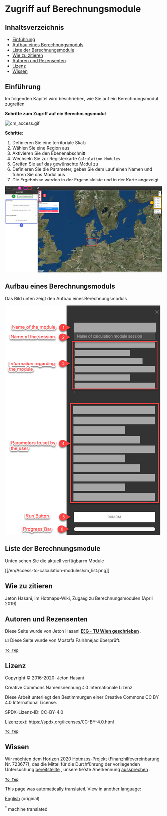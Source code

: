 <h1> <a class="anchor" id="access-to-calculation-modules" href="#access-to-calculation-modules"><i class="fa fa-link"></i></a> Zugriff auf Berechnungsmodule </h1><h2> <a class="anchor" id="table-of-contents" href="#table-of-contents"><i class="fa fa-link"></i></a> Inhaltsverzeichnis </h2><ul><li> <a href="#introduction">Einführung</a> </li><li> <a href="#structure-of-a-calculation-module">Aufbau eines Berechnungsmoduls</a> </li><li> <a href="#list-of-calculation-modules">Liste der Berechnungsmodule</a> </li><li> <a href="#how-to-cite">Wie zu zitieren</a> </li><li> <a href="#authors-and-reviewers">Autoren und Rezensenten</a> </li><li> <a href="#license">Lizenz</a> </li><li> <a href="#acknowledgement">Wissen</a> </li></ul><h2> <a class="anchor" id="introduction" href="#introduction"><i class="fa fa-link"></i></a> Einführung </h2><p> Im folgenden Kapitel wird beschrieben, wie Sie auf ein Berechnungsmodul zugreifen </p><p> <strong>Schritte zum Zugriff auf ein Berechnungsmodul</strong> </p><p><img alt="cm_access.gif" src="../images/general_tool_functionalities_and_structure/calculation_module_access.gif"/></p><p> <strong>Schritte:</strong> </p><ol><li> Definieren Sie eine territoriale Skala </li><li> Wählen Sie eine Region aus </li><li> Aktivieren Sie den Ebenenabschnitt </li><li> Wechseln Sie zur Registerkarte <code>Calculation Modules</code> </li><li> Greifen Sie auf das gewünschte Modul zu </li><li> Definieren Sie die Parameter, geben Sie dem Lauf einen Namen und führen Sie das Modul aus </li><li> Die Ergebnisse werden in der Ergebnisleiste und in der Karte angezeigt </li></ol><p><img alt="cm_access.png" src="../images/general_tool_functionalities_and_structure/calculation_module_access.png"/></p><h2> <a class="anchor" id="structure-of-a-calculation-module" href="#structure-of-a-calculation-module"><i class="fa fa-link"></i></a> Aufbau eines Berechnungsmoduls </h2><p> Das Bild unten zeigt den Aufbau eines Berechnungsmoduls </p><p><img alt="cm_structure_png" src="../images/general_tool_functionalities_and_structure/calculation_module_structure.png"/></p><h2> <a class="anchor" id="list-of-calculation-modules" href="#list-of-calculation-modules"><i class="fa fa-link"></i></a> Liste der Berechnungsmodule </h2><p> Unten sehen Sie die aktuell verfügbaren Module </p><p> [[/en/Access-to-calculation-modules/cm_list.png]] </p><h2> <a class="anchor" id="how-to-cite" href="#how-to-cite"><i class="fa fa-link"></i></a> Wie zu zitieren </h2><p> Jeton Hasani, im Hotmaps-Wiki, Zugang zu Berechnungsmodulen (April 2019) </p><h2> <a class="anchor" id="authors-and-reviewers" href="#authors-and-reviewers"><i class="fa fa-link"></i></a> Autoren und Rezensenten </h2><p> Diese Seite wurde von Jeton Hasani <strong><a href="https://eeg.tuwien.ac.at/">EEG - TU Wien geschrieben</a></strong> . </p><p> ☑ Diese Seite wurde von Mostafa Fallahnejad überprüft. </p><p> <a href="#table-of-contents"><strong><code>To Top</code></strong></a> </p> <h2> <a class="anchor" id="license" href="#license"><i class="fa fa-link"></i></a> Lizenz </h2><p> Copyright © 2016-2020: Jeton Hasani </p><p> Creative Commons Namensnennung 4.0 Internationale Lizenz </p><p> Diese Arbeit unterliegt den Bestimmungen einer Creative Commons CC BY 4.0 International License. </p><p> SPDX-Lizenz-ID: CC-BY-4.0 </p><p> Lizenztext: https://spdx.org/licenses/CC-BY-4.0.html </p><p> <a href="#table-of-contents"><strong><code>To Top</code></strong></a> </p> <h2> <a class="anchor" id="acknowledgement" href="#acknowledgement"><i class="fa fa-link"></i></a> Wissen </h2><p> Wir möchten dem Horizon 2020 <a href="https://www.hotmaps-project.eu">Hotmaps-Projekt</a> (Finanzhilfevereinbarung Nr. 723677), das die Mittel für die Durchführung der vorliegenden Untersuchung <a href="https://www.hotmaps-project.eu">bereitstellte</a> , unsere tiefste Anerkennung <a href="https://www.hotmaps-project.eu">aussprechen</a> . </p><p> <a href="#table-of-contents"><strong><code>To Top</code></strong></a> </p> 


<!--- THIS IS A SUPER UNIQUE IDENTIFIER -->

This page was automatically translated. View in another language:

[English](../en/Access-to-calculation-modules) (original)  

<sup>\*</sup> machine translated
